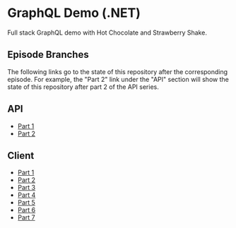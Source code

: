 # GraphQL Demo (.NET)

Full stack GraphQL demo with Hot Chocolate and Strawberry Shake.

## Episode Branches

The following links go to the state of this repository after the corresponding episode. For example, the "Part 2" link under the "API" section will show the state of this repository after part 2 of the API series.

## API

- [Part 1](https://github.com/SingletonSean/graphql-demo-net/tree/server/ep-1)
- [Part 2](https://github.com/SingletonSean/graphql-demo-net/tree/server/ep-2)

## Client

- [Part 1](https://github.com/SingletonSean/graphql-demo-net/tree/client/ep-1)
- [Part 2](https://github.com/SingletonSean/graphql-demo-net/tree/client/ep-2)
- [Part 3](https://github.com/SingletonSean/graphql-demo-net/tree/client/ep-3)
- [Part 4](https://github.com/SingletonSean/graphql-demo-net/tree/client/ep-4)
- [Part 5](https://github.com/SingletonSean/graphql-demo-net/tree/client/ep-5)
- [Part 6](https://github.com/SingletonSean/graphql-demo-net/tree/client/ep-6)
- [Part 7](https://github.com/SingletonSean/graphql-demo-net/tree/client/ep-7)
